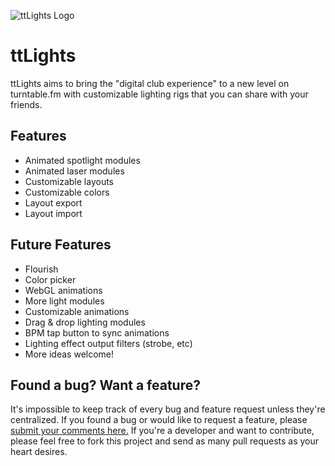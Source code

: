 ![ttLights Logo](https://raw.github.com/egeste/ttLights/master/extension/icons/icon_128.png)
# ttLights
ttLights aims to bring the "digital club experience" to a new level on turntable.fm with customizable lighting rigs that you can share with your friends.

## Features
* Animated spotlight modules
* Animated laser modules
* Customizable layouts
* Customizable colors
* Layout export
* Layout import

## Future Features
* Flourish
* Color picker
* WebGL animations
* More light modules
* Customizable animations
* Drag &amp; drop lighting modules
* BPM tap button to sync animations
* Lighting effect output filters (strobe, etc)
* More ideas welcome!

## Found a bug? Want a feature?
It's impossible to keep track of every bug and feature request unless they're centralized. If you found a bug or would like to request a feature, please [submit your comments here.](/issues)
If you're a developer and want to contribute, please feel free to fork this project and send as many pull requests as your heart desires.
